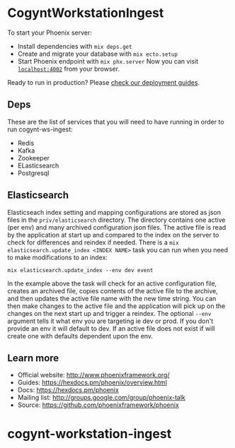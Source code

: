 # CogyntWorkstationIngest
 
To start your Phoenix server:
  * Install dependencies with `mix deps.get`
  * Create and migrate your database with `mix ecto.setup`
  * Start Phoenix endpoint with `mix phx.server`
Now you can visit [`localhost:4002`](http://localhost:4002) from your browser.

Ready to run in production? Please [check our deployment guides](https://hexdocs.pm/phoenix/deployment.html).

## Deps
These are the list of services that you will need to have running in order to run cogynt-ws-ingest:

- Redis
- Kafka
- Zookeeper
- ELasticsearch
- Postgresql

## Elasticsearch

Elasticseach index setting and mapping configurations are stored as json files in the `priv/elasticsearch` directory. The directory
contains one active (per env) and many archived configuration json files. The active file is read by the application at start up
and compared to the index on the server to check for differences and reindex if needed. There is a `mix elasticsearch.update_index <INDEX NAME>` task you can run when you need
to make modifications to an index:

`mix elasticsearch.update_index --env dev event`

In the example above the task will check for an active configuration file, creates an archived file, copies contents of the active file to the archive, and then updates the active
file name with the new time string. You can then make changes to the active file and the application will pick up on the changes on the next start up and trigger a reindex. The
optional `--env` argument tells it what env you are targeting ie dev or prod. If you don't provide an env it will default to dev. If an active file does not exist if will create
one with defaults dependent upon the env.

## Learn more

  * Official website: http://www.phoenixframework.org/
  * Guides: https://hexdocs.pm/phoenix/overview.html
  * Docs: https://hexdocs.pm/phoenix
  * Mailing list: http://groups.google.com/group/phoenix-talk
  * Source: https://github.com/phoenixframework/phoenix
# cogynt-workstation-ingest
 
